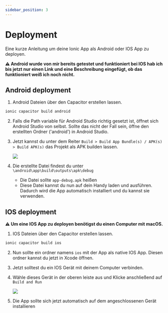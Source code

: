 ```yaml
---
sidebar_position: 3
---
```


# Deployment

Eine kurze Anleitung um deine Ionic App als Android oder IOS App zu deployen.

**⚠️ Android wurde von mir bereits getestet und funktioniert bei IOS hab ich bis jetzt nur einen Link und eine Beschreibung eingefügt, ob das funktioniert weiß ich noch nicht.**

## Android deployment

1. Android Dateien über den Capacitor erstellen lassen.
```bash
ionic capacitor build android
```

2. Falls die Path variable für Android Studio richtig gesetzt ist, öffnet sich Android Studio von selbst. Sollte das nicht der Fall sein, öffne den erstellten Ordner ('android') in Android Studio.
3. Jetzt kannst du unter dem Reiter `Build > Build App Bundle(s) / APK(s) > Build APK(s)` das Projekt als APK builden lassen.

   ![](https://api.heedix.de/v1/images/6c3cea4c-37a1-4869-8882-d6b9abaec8f8.png?size=large)

4. Die erstellte Datei findest du unter `\android\app\build\outputs\apk\debug`
    - Die Datei sollte `app-debug.apk` heißen
    - Diese Datei kannst du nun auf dein Handy laden und ausführen. Dadurch wird die App automatisch installiert und du kannst sie verwenden.

## IOS deployment

**⚠️ Um eine IOS App zu deployen benötigst du einen Computer mit macOS.**

1. IOS Dateien über den Capacitor erstellen lassen.
```bash
ionic capacitor build ios
```

2. Nun sollte ein ordner namens `ios` mit der App als native IOS App. Diesen ordner kannst du jetzt in Xcode öffnen.
3. Jetzt solltest du ein IOS Gerät mit deinem Computer verbinden.
4. Wähle dieses Gerät in der oberen leiste aus und Klicke anschließend auf `Build and Run`

   ![](https://docs-assets.developer.apple.com/published/c78867b72637128da112da32fb68b9c8/build-hero-window~dark@2x.png)

5. Die App sollte sich jetzt automatisch auf dem angeschlossenen Gerät installieren